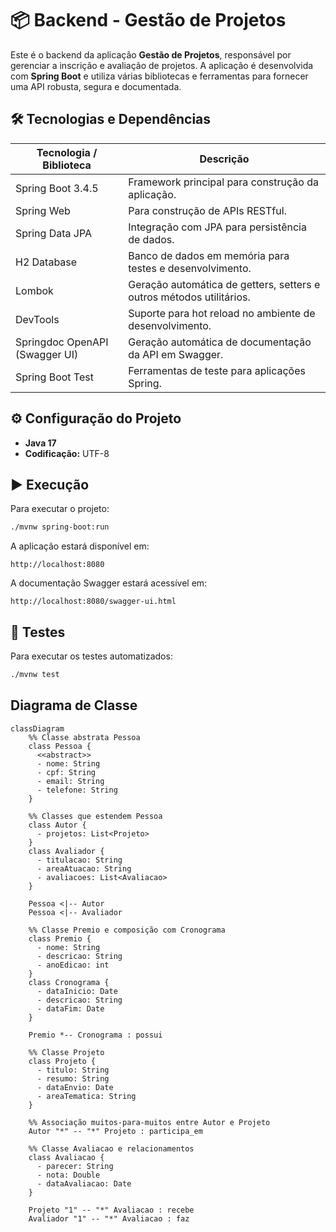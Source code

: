 # 📦 Backend - Gestão de Projetos

Este é o backend da aplicação **Gestão de Projetos**, responsável por gerenciar a inscrição e avaliação de projetos. A aplicação é desenvolvida com **Spring Boot** e utiliza várias bibliotecas e ferramentas para fornecer uma API robusta, segura e documentada.

## 🛠️ Tecnologias e Dependências

| Tecnologia / Biblioteca            | Descrição                                                                 |
|------------------------------------|---------------------------------------------------------------------------|
| Spring Boot 3.4.5                  | Framework principal para construção da aplicação.                         |
| Spring Web                         | Para construção de APIs RESTful.                                          |
| Spring Data JPA                    | Integração com JPA para persistência de dados.                            |
| H2 Database                        | Banco de dados em memória para testes e desenvolvimento.                  |
| Lombok                             | Geração automática de getters, setters e outros métodos utilitários.      |
| DevTools                           | Suporte para hot reload no ambiente de desenvolvimento.                   |
| Springdoc OpenAPI (Swagger UI)     | Geração automática de documentação da API em Swagger.                     |
| Spring Boot Test                   | Ferramentas de teste para aplicações Spring.                              |

## ⚙️ Configuração do Projeto

- **Java 17**
- **Codificação:** UTF-8

## ▶️ Execução

Para executar o projeto:

```bash
./mvnw spring-boot:run
```

A aplicação estará disponível em:

```
http://localhost:8080
```

A documentação Swagger estará acessível em:

```
http://localhost:8080/swagger-ui.html
```

## 🧪 Testes

Para executar os testes automatizados:

```bash
./mvnw test
```
## Diagrama de Classe
```mermaid
classDiagram
    %% Classe abstrata Pessoa
    class Pessoa {
      <<abstract>>
      - nome: String
      - cpf: String
      - email: String
      - telefone: String
    }

    %% Classes que estendem Pessoa
    class Autor {
      - projetos: List<Projeto>
    }
    class Avaliador {
      - titulacao: String
      - areaAtuacao: String
      - avaliacoes: List<Avaliacao>
    }

    Pessoa <|-- Autor
    Pessoa <|-- Avaliador

    %% Classe Premio e composição com Cronograma
    class Premio {
      - nome: String
      - descricao: String
      - anoEdicao: int
    }
    class Cronograma {
      - dataInicio: Date
      - descricao: String
      - dataFim: Date
    }

    Premio *-- Cronograma : possui

    %% Classe Projeto
    class Projeto {
      - titulo: String
      - resumo: String
      - dataEnvio: Date
      - areaTematica: String
    }

    %% Associação muitos-para-muitos entre Autor e Projeto
    Autor "*" -- "*" Projeto : participa_em

    %% Classe Avaliacao e relacionamentos
    class Avaliacao {
      - parecer: String
      - nota: Double
      - dataAvaliacao: Date
    }

    Projeto "1" -- "*" Avaliacao : recebe
    Avaliador "1" -- "*" Avaliacao : faz

```